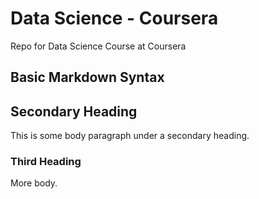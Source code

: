 # Data Science - Coursera

Repo for Data Science Course at Coursera

## Basic Markdown Syntax


## Secondary Heading
This is some body paragraph under a secondary heading.

### Third Heading
More body.
